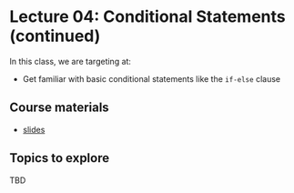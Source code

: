 # Lecture 04: Conditional Statements (continued)

In this class, we are targeting at:
* Get familiar with basic conditional statements like the `if-else` clause

## Course materials
* [slides](https://docs.google.com/presentation/d/1t8fg9Qi_0eVbpXPO6UXvGf2Femm-Mh1TWrkoObms5MI/edit#slide=id.p)

## Topics to explore
TBD